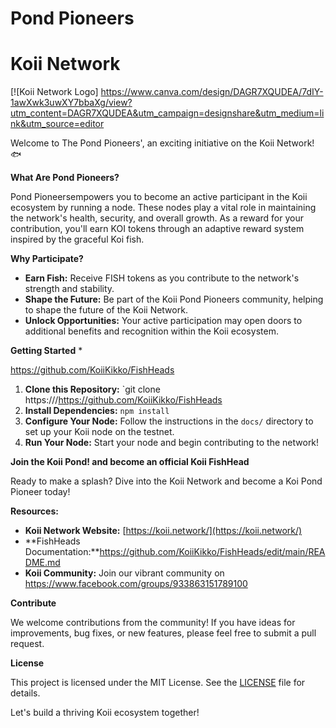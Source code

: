 # Pond Pioneers
# Koii Network

[![Koii Network Logo] https://www.canva.com/design/DAGR7XQUDEA/7dIY-1awXwk3uwXY7bbaXg/view?utm_content=DAGR7XQUDEA&utm_campaign=designshare&utm_medium=link&utm_source=editor

Welcome to The Pond Pioneers', an exciting initiative on the Koii Network! 🐟

**What Are Pond Pioneers?**

Pond Pioneersempowers you to become an active participant in the Koii ecosystem by running a node. These nodes play a vital role in maintaining the network's health, security, and overall growth. As a reward for your contribution, you'll earn KOI tokens through an adaptive reward system inspired by the graceful Koi fish. 

**Why Participate?**

* **Earn Fish:**  Receive FISH tokens as you contribute to the network's strength and stability. 
* **Shape the Future:** Be part of the Koii Pond Pioneers community, helping to shape the future of the Koii Network.
* **Unlock Opportunities:**  Your active participation may open doors to additional benefits and recognition within the Koii ecosystem. 

**Getting Started**
*

https://github.com/KoiiKikko/FishHeads
1. **Clone this Repository:** `git clone https:///https://github.com/KoiiKikko/FishHeads
2. **Install Dependencies:** `npm install` 
3. **Configure Your Node:** Follow the instructions in the `docs/` directory to set up your Koii node on the testnet.
4. **Run Your Node:** Start your node and begin contributing to the network!

**Join the Koii Pond! and become an official Koii FishHead**

Ready to make a splash? Dive into the Koii Network and become a Koi Pond Pioneer today! 

**Resources:**

* **Koii Network Website:** [https://koii.network/](https://koii.network/)
* **FishHeads Documentation:**https://github.com/KoiiKikko/FishHeads/edit/main/README.md
* **Koii Community:** Join our vibrant community on https://www.facebook.com/groups/933863151789100

**Contribute**

We welcome contributions from the community! If you have ideas for improvements, bug fixes, or new features, please feel free to submit a pull request.

**License**

This project is licensed under the MIT License. See the [LICENSE](LICENSE) file for details.

Let's build a thriving Koii ecosystem together!
